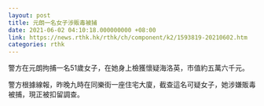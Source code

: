 ```yaml
---
layout: post
title: 元朗一名女子涉販毒被捕
date: 2021-06-02 04:10:18.000000000 +08:00
link: https://news.rthk.hk/rthk/ch/component/k2/1593819-20210602.htm
categories: rthk
---
```


警方在元朗拘捕一名51歲女子，在她身上檢獲懷疑海洛英，市值約五萬六千元。

警方根據線報，昨晚九時在同樂街一座住宅大廈，截查這名可疑女子，她涉嫌販毒被捕，現正被扣留調查。
